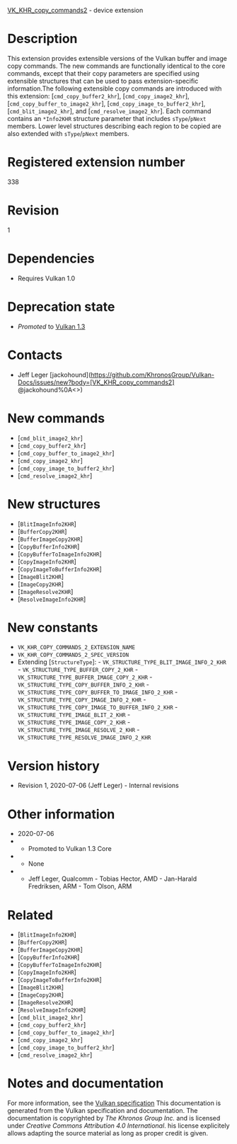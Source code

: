 [VK_KHR_copy_commands2](https://www.khronos.org/registry/vulkan/specs/1.3-extensions/man/html/VK_KHR_copy_commands2.html) - device extension

# Description
This extension provides extensible versions of the Vulkan buffer and image
copy commands.
The new commands are functionally identical to the core commands, except
that their copy parameters are specified using extensible structures that
can be used to pass extension-specific information.The following extensible copy commands are introduced with this extension:
[`cmd_copy_buffer2_khr`], [`cmd_copy_image2_khr`],
[`cmd_copy_buffer_to_image2_khr`], [`cmd_copy_image_to_buffer2_khr`],
[`cmd_blit_image2_khr`], and [`cmd_resolve_image2_khr`].
Each command contains an `*Info2KHR` structure parameter that includes
`sType`/`pNext` members.
Lower level structures describing each region to be copied are also extended
with `sType`/`pNext` members.

# Registered extension number
338

# Revision
1

# Dependencies
- Requires Vulkan 1.0

# Deprecation state
- *Promoted* to [Vulkan 1.3](https://www.khronos.org/registry/vulkan/specs/1.3-extensions/html/vkspec.html#versions-1.3-promotions)

# Contacts
- Jeff Leger [jackohound](https://github.com/KhronosGroup/Vulkan-Docs/issues/new?body=[VK_KHR_copy_commands2] @jackohound%0A<<Here describe the issue or question you have about the VK_KHR_copy_commands2 extension>>)

# New commands
- [`cmd_blit_image2_khr`]
- [`cmd_copy_buffer2_khr`]
- [`cmd_copy_buffer_to_image2_khr`]
- [`cmd_copy_image2_khr`]
- [`cmd_copy_image_to_buffer2_khr`]
- [`cmd_resolve_image2_khr`]

# New structures
- [`BlitImageInfo2KHR`]
- [`BufferCopy2KHR`]
- [`BufferImageCopy2KHR`]
- [`CopyBufferInfo2KHR`]
- [`CopyBufferToImageInfo2KHR`]
- [`CopyImageInfo2KHR`]
- [`CopyImageToBufferInfo2KHR`]
- [`ImageBlit2KHR`]
- [`ImageCopy2KHR`]
- [`ImageResolve2KHR`]
- [`ResolveImageInfo2KHR`]

# New constants
- `VK_KHR_COPY_COMMANDS_2_EXTENSION_NAME`
- `VK_KHR_COPY_COMMANDS_2_SPEC_VERSION`
- Extending [`StructureType`]:  - `VK_STRUCTURE_TYPE_BLIT_IMAGE_INFO_2_KHR`  - `VK_STRUCTURE_TYPE_BUFFER_COPY_2_KHR`  - `VK_STRUCTURE_TYPE_BUFFER_IMAGE_COPY_2_KHR`  - `VK_STRUCTURE_TYPE_COPY_BUFFER_INFO_2_KHR`  - `VK_STRUCTURE_TYPE_COPY_BUFFER_TO_IMAGE_INFO_2_KHR`  - `VK_STRUCTURE_TYPE_COPY_IMAGE_INFO_2_KHR`  - `VK_STRUCTURE_TYPE_COPY_IMAGE_TO_BUFFER_INFO_2_KHR`  - `VK_STRUCTURE_TYPE_IMAGE_BLIT_2_KHR`  - `VK_STRUCTURE_TYPE_IMAGE_COPY_2_KHR`  - `VK_STRUCTURE_TYPE_IMAGE_RESOLVE_2_KHR`  - `VK_STRUCTURE_TYPE_RESOLVE_IMAGE_INFO_2_KHR`

# Version history
- Revision 1, 2020-07-06 (Jeff Leger)  - Internal revisions

# Other information
* 2020-07-06
*   - Promoted to Vulkan 1.3 Core 
*   - None 
*   - Jeff Leger, Qualcomm  - Tobias Hector, AMD  - Jan-Harald Fredriksen, ARM  - Tom Olson, ARM

# Related
- [`BlitImageInfo2KHR`]
- [`BufferCopy2KHR`]
- [`BufferImageCopy2KHR`]
- [`CopyBufferInfo2KHR`]
- [`CopyBufferToImageInfo2KHR`]
- [`CopyImageInfo2KHR`]
- [`CopyImageToBufferInfo2KHR`]
- [`ImageBlit2KHR`]
- [`ImageCopy2KHR`]
- [`ImageResolve2KHR`]
- [`ResolveImageInfo2KHR`]
- [`cmd_blit_image2_khr`]
- [`cmd_copy_buffer2_khr`]
- [`cmd_copy_buffer_to_image2_khr`]
- [`cmd_copy_image2_khr`]
- [`cmd_copy_image_to_buffer2_khr`]
- [`cmd_resolve_image2_khr`]

# Notes and documentation
For more information, see the [Vulkan specification](https://www.khronos.org/registry/vulkan/specs/1.3-extensions/html/vkspec.html)
This documentation is generated from the Vulkan specification and documentation.
The documentation is copyrighted by *The Khronos Group Inc.* and is licensed under *Creative Commons Attribution 4.0 International*.
his license explicitely allows adapting the source material as long as proper credit is given.
        